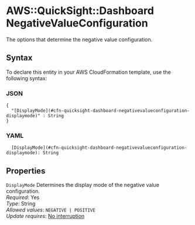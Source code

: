 # AWS::QuickSight::Dashboard NegativeValueConfiguration<a name="aws-properties-quicksight-dashboard-negativevalueconfiguration"></a>

The options that determine the negative value configuration\.

## Syntax<a name="aws-properties-quicksight-dashboard-negativevalueconfiguration-syntax"></a>

To declare this entity in your AWS CloudFormation template, use the following syntax:

### JSON<a name="aws-properties-quicksight-dashboard-negativevalueconfiguration-syntax.json"></a>

```
{
  "[DisplayMode](#cfn-quicksight-dashboard-negativevalueconfiguration-displaymode)" : String
}
```

### YAML<a name="aws-properties-quicksight-dashboard-negativevalueconfiguration-syntax.yaml"></a>

```
  [DisplayMode](#cfn-quicksight-dashboard-negativevalueconfiguration-displaymode): String
```

## Properties<a name="aws-properties-quicksight-dashboard-negativevalueconfiguration-properties"></a>

`DisplayMode`  <a name="cfn-quicksight-dashboard-negativevalueconfiguration-displaymode"></a>
Determines the display mode of the negative value configuration\.  
*Required*: Yes  
*Type*: String  
*Allowed values*: `NEGATIVE | POSITIVE`  
*Update requires*: [No interruption](https://docs.aws.amazon.com/AWSCloudFormation/latest/UserGuide/using-cfn-updating-stacks-update-behaviors.html#update-no-interrupt)